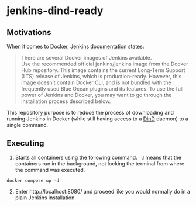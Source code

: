 # jenkins-dind-ready

## Motivations 
When it comes to Docker, [Jenkins documentation](https://www.jenkins.io/doc/book/installing/docker/) states:


> There are several Docker images of Jenkins available.  
> Use the recommended official jenkins/jenkins image from the Docker Hub repository. This image contains the current Long-Term Support (LTS) release of Jenkins, which is production-ready. However, this image doesn’t contain Docker CLI, and is not bundled with the frequently used Blue Ocean plugins and its features. To use the full power of Jenkins and Docker, you may want to go through the installation process described below.

This repository purpose is to reduce the process of downloading and running Jenkins in Docker
(while still having access to a [DinD](https://hub.docker.com/_/docker) daemon) to a single command.

## Executing
1. Starts all containers using the following command. `-d` means that the containers run in the background, not locking the terminal from where the command was executed.
```shell
docker compose up -d
```

2. Enter http://localhost:8080/ and proceed like you would normally do in a plain Jenkins installation.
